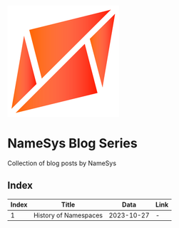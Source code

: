 ![](https://raw.githubusercontent.com/namesys-eth/ccip2-eth-resources/main/graphics/png/logo-small.png)
&nbsp;

# NameSys Blog Series

Collection of blog posts by NameSys

## Index

<div class="datatable-begin"></div>

| Index | Title                                 | Data       | Link       |
| ----- | ------------------------------------- | ---------- | ---------- |
| 1     | History of Namespaces                 | 2023-10-27 | -          |

<div class="datatable-end"></div>